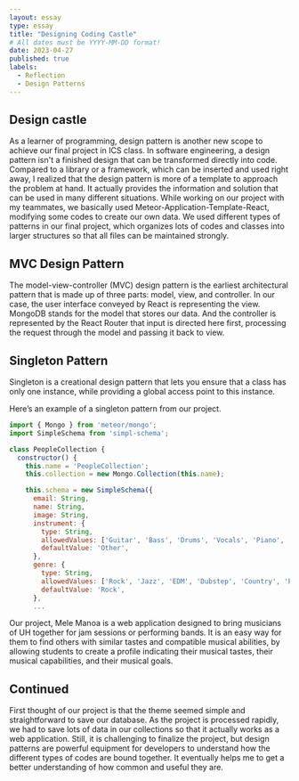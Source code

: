 ```yaml
---
layout: essay
type: essay
title: "Designing Coding Castle"
# All dates must be YYYY-MM-DD format!
date: 2023-04-27
published: true
labels:
  - Reflection
  - Design Patterns
---
```


## Design castle

As a learner of programming, design pattern is another new scope to achieve our final project in ICS class. In software engineering, a design pattern isn't a finished design that can be transformed directly into code. Compared to a library or a framework, which can be inserted and used right away, I realized that the design pattern is more of a template to approach the problem at hand. It actually provides the information and solution that can be used in many different situations. While working on our project with my teammates, we basically used Meteor-Application-Template-React, modifying some codes to create our own data. We used different types of patterns in our final project, which organizes lots of codes and classes into larger structures so that all files can be maintained strongly. 

## MVC Design Pattern

The model-view-controller (MVC) design pattern is the earliest architectural pattern that is made up of three parts: model, view, and controller. In our case, the user interface conveyed by React is representing the view. MongoDB stands for the model that stores our data. And the controller is represented by the React Router that input is directed here first, processing the request through the model and passing it back to view.

## Singleton Pattern

Singleton is a creational design pattern that lets you ensure that a class has only one instance, while providing a global access point to this instance.

Here’s an example of a singleton pattern from our project.


```javascript
import { Mongo } from 'meteor/mongo';
import SimpleSchema from 'simpl-schema';

class PeopleCollection {
  constructor() {
    this.name = 'PeopleCollection';
    this.collection = new Mongo.Collection(this.name);

    this.schema = new SimpleSchema({
      email: String,
      name: String,
      image: String,
      instrument: {
        type: String,
        allowedValues: ['Guitar', 'Bass', 'Drums', 'Vocals', 'Piano', 'Strings', 'Winds', 'Percussion', 'Brass', 'Other'],
        defaultValue: 'Other',
      },
      genre: {
        type: String,
        allowedValues: ['Rock', 'Jazz', 'EDM', 'Dubstep', 'Country', 'Pop', 'Classical', 'RhythmAndBlues'],
        defaultValue: 'Rock',
      },
      ...
```
Our project, Mele Manoa is a web application designed to bring musicians of UH together for jam sessions or performing bands. It is an easy way for them to find others with similar tastes and compatible musical abilities, by allowing students to create a profile indicating their musical tastes, their musical capabilities, and their musical goals.

## Continued

First thought of our project is that the theme seemed simple and straightforward to save our database. As the project is processed rapidly, we had to save lots of data in our collections so that it actually works as a web application. Still, it is challenging to finalize the project, but design patterns are powerful equipment for developers to understand how the different types of codes are bound together. It eventually helps me to get a better understanding of how common and useful they are.


